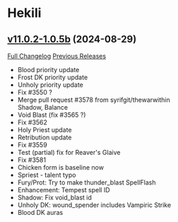 # Hekili

## [v11.0.2-1.0.5b](https://github.com/Hekili/hekili/tree/v11.0.2-1.0.5b) (2024-08-29)
[Full Changelog](https://github.com/Hekili/hekili/compare/v11.0.2-1.0.5a...v11.0.2-1.0.5b) [Previous Releases](https://github.com/Hekili/hekili/releases)

- Blood priority update  
- Frost DK priority update  
- Unholy priority update  
- Fix #3550 ?  
- Merge pull request #3578 from syrifgit/thewarwithin  
    Shadow, Balance  
- Void Blast (fix #3565 ?)  
- Fix #3562  
- Holy Priest update  
- Retribution update  
- Fix #3559  
- Test (partial) fix for Reaver's Glaive  
- Fix #3581  
- Chicken form is baseline now  
- Spriest - talent typo  
- Fury/Prot: Try to make thunder\_blast SpellFlash  
- Enhancement: Tempest spell ID  
- Shadow: Fix void\_blast id  
- Unholy DK: wound\_spender includes Vampiric Strike  
- Blood DK auras  

